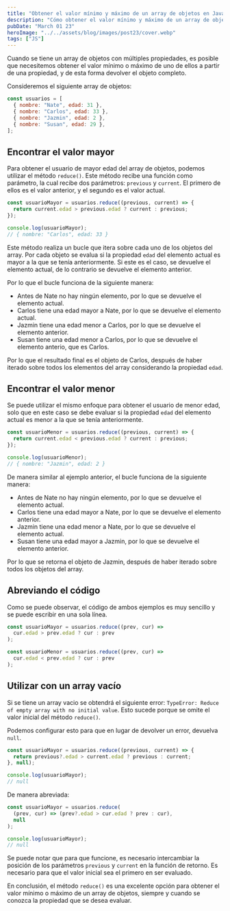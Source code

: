 ```yaml
---
title: "Obtener el valor mínimo y máximo de un array de objetos en JavaScript"
description: "Cómo obtener el valor mínimo y máximo de un array de objetos en JavaScript"
pubDate: "March 01 23"
heroImage: "../../assets/blog/images/post23/cover.webp"
tags: ["JS"]
---
```


Cuando se tiene un array de objetos con múltiples propiedades, es posible que necesitemos obtener el valor mínimo o máximo de uno de ellos a partir de una propiedad, y de esta forma devolver el objeto completo.

Consideremos el siguiente array de objetos:

```js
const usuarios = [
  { nombre: "Nate", edad: 31 },
  { nombre: "Carlos", edad: 33 },
  { nombre: "Jazmin", edad: 2 },
  { nombre: "Susan", edad: 29 },
];
```

## Encontrar el valor mayor

Para obtener el usuario de mayor edad del array de objetos, podemos utilizar el método `reduce()`. Este método recibe una función como parámetro, la cual recibe dos parámetros: `previous` y `current`. El primero de ellos es el valor anterior, y el segundo es el valor actual.

```js
const usuarioMayor = usuarios.reduce((previous, current) => {
  return current.edad > previous.edad ? current : previous;
});

console.log(usuarioMayor);
// { nombre: "Carlos", edad: 33 }
```

Este método realiza un bucle que itera sobre cada uno de los objetos del array. Por cada objeto se evalua si la propiedad `edad` del elemento actual es mayor a la que se tenía anteriormente. Si este es el caso, se devuelve el elemento actual, de lo contrario se devuelve el elemento anterior.

Por lo que el bucle funciona de la siguiente manera:

- Antes de Nate no hay ningún elemento, por lo que se devuelve el elemento actual.
- Carlos tiene una edad mayor a Nate, por lo que se devuelve el elemento actual.
- Jazmin tiene una edad menor a Carlos, por lo que se devuelve el elemento anterior.
- Susan tiene una edad menor a Carlos, por lo que se devuelve el elemento anterio, que es Carlos.

Por lo que el resultado final es el objeto de Carlos, después de haber iterado sobre todos los elementos del array considerando la propiedad `edad`.

## Encontrar el valor menor

Se puede utilizar el mismo enfoque para obtener el usuario de menor edad, solo que en este caso se debe evaluar si la propiedad `edad` del elemento actual es menor a la que se tenía anteriormente.

```js
const usuarioMenor = usuarios.reduce((previous, current) => {
  return current.edad < previous.edad ? current : previous;
});

console.log(usuarioMenor);
// { nombre: "Jazmin", edad: 2 }
```

De manera similar al ejemplo anterior, el bucle funciona de la siguiente manera:

- Antes de Nate no hay ningún elemento, por lo que se devuelve el elemento actual.
- Carlos tiene una edad mayor a Nate, por lo que se devuelve el elemento anterior.
- Jazmin tiene una edad menor a Nate, por lo que se devuelve el elemento actual.
- Susan tiene una edad mayor a Jazmin, por lo que se devuelve el elemento anterior.

Por lo que se retorna el objeto de Jazmin, después de haber iterado sobre todos los objetos del array.

## Abreviando el código

Como se puede observar, el código de ambos ejemplos es muy sencillo y se puede escribir en una sola línea.

```js
const usuarioMayor = usuarios.reduce((prev, cur) =>
  cur.edad > prev.edad ? cur : prev
);

const usuarioMenor = usuarios.reduce((prev, cur) =>
  cur.edad < prev.edad ? cur : prev
);
```

## Utilizar con un array vacío

Si se tiene un array vacio se obtendrá el siguiente error: `TypeError: Reduce of empty array with no initial value`. Esto sucede porque se omite el valor inicial del método `reduce()`.

Podemos configurar esto para que en lugar de devolver un error, devuelva `null`.

```js
const usuarioMayor = usuarios.reduce((previous, current) => {
  return previous?.edad > current.edad ? previous : current;
}, null);

console.log(usuarioMayor);
// null
```

De manera abreviada:

```js
const usuarioMayor = usuarios.reduce(
  (prev, cur) => (prev?.edad > cur.edad ? prev : cur),
  null
);

console.log(usuarioMayor);
// null
```

Se puede notar que para que funcione, es necesario intercambiar la posición de los parámetros `previous` y `current` en la función de retorno. Es necesario para que el valor inicial sea el primero en ser evaluado.

En conclusión, el método `reduce()` es una excelente opción para obtener el valor mínimo o máximo de un array de objetos, siempre y cuando se conozca la propiedad que se desea evaluar.
